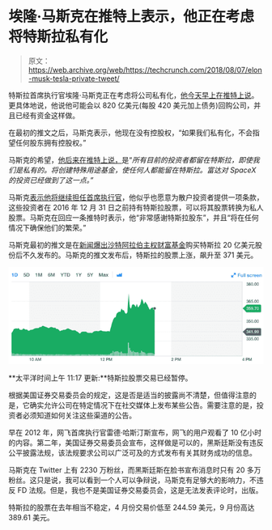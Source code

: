 # 埃隆·马斯克在推特上表示，他正在考虑将特斯拉私有化

> 原文：<https://web.archive.org/web/https://techcrunch.com/2018/08/07/elon-musk-tesla-private-tweet/>

特斯拉首席执行官埃隆·马斯克正在考虑将公司私有化，[他今天早上在推特上说](https://web.archive.org/web/20230405054516/https://twitter.com/ranimolla/status/1026873446775644167)。更具体地说，他说他可能会以 820 亿美元(每股 420 美元加上债务)回购公司，并且已经有资金这样做。

在最初的推文之后，马斯克表示，他现在没有控股权，“如果我们私有化，不会指望任何股东拥有控股权。”

马斯克的希望，[他后来在推特上说，](https://web.archive.org/web/20230405054516/https://twitter.com/elonmusk/status/1026890900885184514)是“*所有目前的投资者都留在特斯拉，即使我们是私有的。将创建特殊用途基金，使任何人都能留在特斯拉。富达对 SpaceX 的投资已经做到了这一点。”*

马斯克[表示他将继续担任首席执行官](https://web.archive.org/web/20230405054516/https://twitter.com/elonmusk/status/1026894478764851202)，他似乎也愿意为散户投资者提供一项条款，这些投资者在 2016 年 12 月 31 日之前持有特斯拉股票，可以将其股票转换为私人股票。马斯克在回应一条推特时表示，他“非常感谢特斯拉股东”，并且“将在任何情况下确保他们的繁荣。”

马斯克最初的推文是在[新闻爆出沙特阿拉伯主权财富基金](https://web.archive.org/web/20230405054516/https://www.ft.com/content/73b700dc-9a2d-11e8-ab77-f854c65a4465)购买特斯拉 20 亿美元股份后不久发布的。马斯克的推文发布后，特斯拉的股票上涨，飙升至 371 美元。

![](img/e6faa661d0311455dce4d30f42279f97.png)

**太平洋时间上午 11:17 更新:**特斯拉股票交易已经暂停。

根据美国证券交易委员会的规定，这是否是适当的披露尚不清楚，但值得注意的是，它确实允许公司在特定情况下在社交媒体上发布某些公告。需要注意的是，投资者必须知道如何关注这些渠道的公告。

早在 2012 年，网飞首席执行官雷德·哈斯汀斯宣布，网飞的用户观看了 10 亿小时的内容。第二年，美国证券交易委员会宣布，这样做是可以的，黑斯廷斯没有违反公平披露法规，该法规要求公司以广泛可及的方式发布有关其财务成功的信息。

马斯克在 Twitter 上有 2230 万粉丝，而黑斯廷斯在脸书宣布消息时只有 20 多万粉丝。这只是说，我可以看到一个人可以争辩说，马斯克有足够大的影响力，不违反 FD 法规。但是，我也不是美国证券交易委员会，这是无法发表评论时，出版。

特斯拉的股票在去年相当不稳定，4 月份交易价低至 244.59 美元，9 月份高达 389.61 美元。